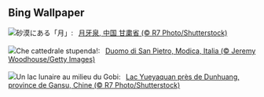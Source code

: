## Bing Wallpaper
![](https://www.bing.com/th?id=OHR.CrescentLake_JA-JP8452869606_UHD.jpg&w=1000)砂漠にある「月」:&nbsp;&ensp;[月牙泉, 中国 甘粛省 (© R7 Photo/Shutterstock)](https://www.bing.com/th?id=OHR.CrescentLake_JA-JP8452869606_UHD.jpg)
<br><br/>
![](https://www.bing.com/th?id=OHR.DuomoModica_IT-IT4321167712_UHD.jpg&w=1000)Che cattedrale stupenda!:&nbsp;&ensp;[Duomo di San Pietro, Modica, Italia (© Jeremy Woodhouse/Getty Images)](https://www.bing.com/th?id=OHR.DuomoModica_IT-IT4321167712_UHD.jpg)
<br><br/>
![](https://www.bing.com/th?id=OHR.CrescentLake_FR-FR9533506329_UHD.jpg&w=1000)Un lac lunaire au milieu du Gobi:&nbsp;&ensp;[Lac Yueyaquan près de Dunhuang, province de Gansu, Chine (© R7 Photo/Shutterstock)](https://www.bing.com/th?id=OHR.CrescentLake_FR-FR9533506329_UHD.jpg)
<br><br/>
